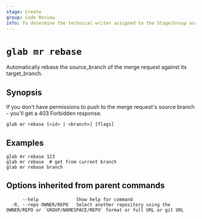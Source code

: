 ```yaml
---
stage: Create
group: Code Review
info: To determine the technical writer assigned to the Stage/Group associated with this page, see https://about.gitlab.com/handbook/product/ux/technical-writing/#assignments
---
```


<!--
This documentation is auto generated by a script.
Please do not edit this file directly, check cmd/gen-docs/docs.go.
-->

# `glab mr rebase`

Automatically rebase the source_branch of the merge request against its target_branch.

## Synopsis

If you don't have permissions to push to the merge request's source branch - you'll get a 403 Forbidden response.

```plaintext
glab mr rebase [<id> | <branch>] [flags]
```

## Examples

```plaintext
glab mr rebase 123
glab mr rebase  # get from current branch
glab mr rebase branch

```

## Options inherited from parent commands

```plaintext
      --help              Show help for command
  -R, --repo OWNER/REPO   Select another repository using the OWNER/REPO or `GROUP/NAMESPACE/REPO` format or full URL or git URL
```
